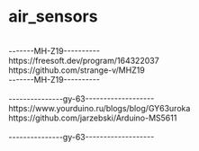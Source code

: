 # air_sensors
<br>
-------MH-Z19----------<br>
https://freesoft.dev/program/164322037<br>
https://github.com/strange-v/MHZ19<br>
-------MH-Z19----------<br>
<br>
---------------gy-63-------------------<br>
https://www.yourduino.ru/blogs/blog/GY63uroka<br>
https://github.com/jarzebski/Arduino-MS5611<br>
<br>
---------------gy-63-------------------<br>
